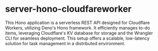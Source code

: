 # server-hono-cloudfareworker
 This Hono application is a serverless REST API designed for Cloudflare Workers, utilizing Deno's Hono framework. It efficiently manages to-do items, leveraging Cloudflare's KV database for storage and the Wrangler CLI for seamless deployment. This setup offers a scalable, low-latency solution for task management in a distributed environment.
